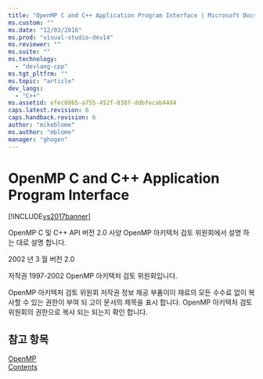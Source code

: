 ```yaml
---
title: "OpenMP C and C++ Application Program Interface | Microsoft Docs"
ms.custom: ""
ms.date: "12/03/2016"
ms.prod: "visual-studio-dev14"
ms.reviewer: ""
ms.suite: ""
ms.technology: 
  - "devlang-cpp"
ms.tgt_pltfrm: ""
ms.topic: "article"
dev_langs: 
  - "C++"
ms.assetid: efec8865-a755-452f-838f-ddbfecab44d4
caps.latest.revision: 6
caps.handback.revision: 6
author: "mikeblome"
ms.author: "mblome"
manager: "ghogen"
---
```

# OpenMP C and C++ Application Program Interface
[!INCLUDE[vs2017banner](../../assembler/inline/includes/vs2017banner.md)]

OpenMP C 및 C\+\+ API 버전 2.0 사양 OpenMP 아키텍처 검토 위원회에서 설명 하는 대로 설명 합니다.  
  
 2002 년 3 월 버전 2.0  
  
 저작권 1997\-2002 OpenMP 아키텍처 검토 위원회입니다.  
  
 OpenMP 아키텍처 검토 위원회 저작권 정보 제공 부품이이 재료의 모든 수수료 없이 복사할 수 있는 권한이 부여 되 고이 문서의 제목을 표시 합니다.  OpenMP 아키텍처 검토 위원회의 권한으로 복사 되는 되는지 확인 합니다.  
  
## 참고 항목  
 [OpenMP](../../parallel/openmp/openmp-in-visual-cpp.md)   
 [Contents](../../parallel/openmp/contents.md)